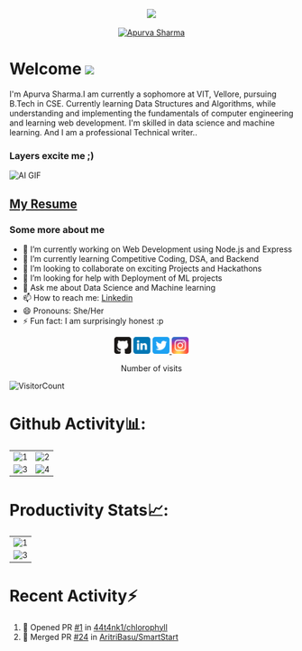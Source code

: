 <p  align="center"><img height= "500" src = "https://github.com/Apurva-tech/Apurva-tech/blob/master/final.gif"></p>


<p align="center"><a href="https://github.com/ryo-ma/github-profile-trophy"><img src="https://github-profile-trophy.vercel.app/?username=Apurva-tech&theme=dracula&column=4&margin-w=15&margin-h=15" alt="Apurva Sharma" /></a></p>

# Welcome <img src="https://media.giphy.com/media/hVa6t0WpoDOk7Pxb7l/giphy.gif" width="50">
I'm Apurva Sharma.I am currently a sophomore at VIT, Vellore, pursuing B.Tech in CSE. Currently learning Data Structures and Algorithms, while understanding and implementing the fundamentals of computer engineering and learning web development. I'm skilled in data science and machine learning. And I am a professional Technical writer..

### Layers excite me ;)

<img src="https://miro.medium.com/max/3034/1*WI43epHjl6I6FzBVPzvXAQ.gif" alt="AI GIF"  height="400">

## [My Resume](https://drive.google.com/file/d/1_seQOHTirAORBljBFnmpb33opY-YM_qS/view?usp=sharing)

### Some more about me
- 🔭 I’m currently working on Web Development using Node.js and Express 
- 🌱 I’m currently learning Competitive Coding, DSA, and Backend
- 👯 I’m looking to collaborate on exciting Projects and Hackathons
- 🤔 I’m looking for help with Deployment of ML projects
- 💬 Ask me about Data Science and Machine learning
- 📫 How to reach me: [Linkedin](https://www.linkedin.com/in/apurva866)
- 😄 Pronouns: She/Her
- ⚡ Fun fact: I am surprisingly honest :p

<p align = "center">
<a href =https://github.com/Apurva-tech target='blank'> <img src=https://github.com/edent/SuperTinyIcons/blob/master/images/svg/github.svg height='30' weight='30'/></a>
<a href = https://www.linkedin.com/in/apurva866/ target='blank'> <img src=https://github.com/edent/SuperTinyIcons/blob/master/images/svg/linkedin.svg height='30' weight='30'/></a> 
<a href = https://twitter.com/mindwrapper target='blank'> <img src=https://github.com/edent/SuperTinyIcons/blob/master/images/svg/twitter.svg height='30' weight='30'/>
<a href = https://www.instagram.com/mind.wrapper/ target='blank'> <img src=https://github.com/edent/SuperTinyIcons/blob/master/images/svg/instagram.svg height='30' weight='30'/></a>
<p align = "center" > Number of visits <br> 
  
  ![VisitorCount](https://profile-counter.glitch.me/{Apurva-tech}/count.svg) 
</p>

# Github Activity📊:

<table>
  <tr>
    <td><img src="https://github-readme-stats.vercel.app/api?username=Apurva-tech&theme=radical&show_icons=true"  display=block width=100% height=auto  alt="1" ></td>
    <td><img src="https://github-readme-stats.vercel.app/api/top-langs/?username=Apurva-tech&theme=radical&layout=compact&hide=Jupyter%20Notebook"  display=block width=100% height=auto  alt="2" ></td>
   </tr> 
   <tr>
      <td><img src="https://github-readme-streak-stats.herokuapp.com/?user=Apurva-tech&theme=tokyonight"  display=block width=100% height=auto alt="3" ></td>
     <td><img src="https://github-readme-stats.vercel.app/api/wakatime?username=mindwrapper&custom_title=My%20Weekly%20Stats&layout=compact&theme=tokyonight" align="right" display=block width=100% height=auto  alt="4"  >
  </td>
  </tr>
</table>

# Productivity Stats📈:
<table>
  <tr>
    <td><img src="https://github-profile-summary-cards.vercel.app/api/cards/profile-details?username=Apurva-tech&theme=monokai"  display=block width=100% height=auto  alt="1" ></td>
   </tr> 
   <tr>
      <td><img src="https://activity-graph.herokuapp.com/graph?username=Apurva-tech&bg_color=1a1b27&color=be90f2&line=638fda&point=35aea1&area=true"  display=block width=100% height=auto alt="3" ></td>
  </td>
  </tr>
</table>


# Recent Activity⚡

<!--START_SECTION:activity-->
1. 💪 Opened PR [#1](https://github.com/44t4nk1/chlorophyll/pull/1) in [44t4nk1/chlorophyll](https://github.com/44t4nk1/chlorophyll)
2. 🎉 Merged PR [#24](https://github.com/AritriBasu/SmartStart/pull/24) in [AritriBasu/SmartStart](https://github.com/AritriBasu/SmartStart)
<!--END_SECTION:activity-->
